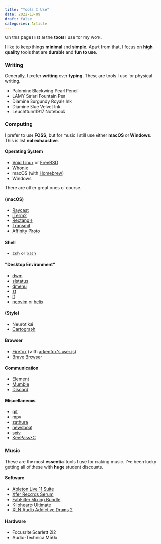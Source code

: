 ```yaml
---
title: "Tools I Use"
date: 2022-10-09
draft: false
categories: Article
---
```


On this page I list al the **tools** I use for my work.

I like to keep things **minimal** and **simple**.
Apart from that, I focus on **high quality** tools that are **durable** and **fun to use**.

### Writing

Generally, I prefer **writing** over **typing**.
These are tools I use for physical writing.

- Palomino Blackwing Pearl Pencil
- LAMY Safari Fountain Pen
- Diamine Burgundy Royale Ink
- Diamine Blue Velvet Ink
- Leuchtturm1917 Notebook

### Computing

I prefer to use **FOSS**, but for music I still use either **macOS** or **Windows**.
This is list **not exhaustive**.

#### Operating System

- [Void Linux](https://voidlinux.org/) or [FreeBSD](https://www.freebsd.org/)
- [Whonix](https://www.whonix.org/)
- macOS (with [Homebrew](https://brew.sh/))
- Windows

There are other great ones of course.

#### (macOS)

- [Raycast](https://www.raycast.com/)
- [iTerm2](https://iterm2.com/)
- [Rectangle](https://rectangleapp.com/)
- [Transmit](https://panic.com/transmit/)
- [Affinity Photo](https://affinity.serif.com/en-us/photo/)

#### Shell

- [zsh](https://www.zsh.org/) or [bash](https://www.gnu.org/software/bash/)

#### "Desktop Environment"

- [dwm](https://dwm.suckless.org/)
- [slstatus](https://tools.suckless.org/slstatus/)
- [dmenu](https://tools.suckless.org/dmenu/)
- [st](https://st.suckless.org/)
- [lf](https://github.com/gokcehan/lf)
- [neovim](https://neovim.io/) or [helix](https://helix-editor.com/)

#### (Style)

- [Neurotikai](https://github.com/stanhoenson/neurotikai)
- [Cartograph](https://connary.com/cartograph.html)

#### Browser

- [Firefox](https://www.mozilla.org/en-US/firefox/new/) (with [arkenfox's user.js](https://github.com/arkenfox/user.js/))
- [Brave Browser](https://brave.com/)

#### Communication

- [Element](https://element.io/)
- [Mumble](https://www.mumble.info/)
- [Discord](https://discord.com/)

#### Miscellaneous

- [git](https://git-scm.com/)
- [mpv](https://mpv.io/)
- [zathura](https://pwmt.org/projects/zathura/index.html)
- [newsboat](https://newsboat.org/)
- [sxiv](https://github.com/muennich/sxiv)
- [KeePassXC](https://keepassxc.org/)

### Music

These are the most **essential** tools I use for making music.
I've been lucky getting all of these with **huge** student discounts.

#### Software

- [Ableton Live 11 Suite](https://www.ableton.com/en/live/)
- [Xfer Records Serum](https://xferrecords.com/products/serum/)
- [FabFilter Mixing Bundle](https://www.fabfilter.com/shop/mixing-bundle)
- [Kilohearts Ultimate](https://kilohearts.com/products/kilohearts_ultimate)
- [XLN Audio Addictive Drums 2](https://www.xlnaudio.com/products/addictive_drums_2)

#### Hardware

- Focusrite Scarlett 2i2
- Audio-Technica M50x

